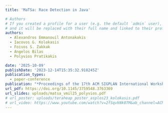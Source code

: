 ```yaml
---
title: 'MaTSa: Race Detection in Java'

# Authors
# If you created a profile for a user (e.g. the default `admin` user), write the username (folder name) here
# and it will be replaced with their full name and linked to their profile.
authors:
  - Alexandros Emmanouil Antonakakis
  - Iacovos G. Kolokasis
  - Foivos S. Zakkak
  - Angelos Bilas
  - Polyvios Pratikakis

date: '2025-10-09'
publishDate: '2023-12-14T15:35:32.918245Z'
publication_types:
  - paper-conference
publication: "*Proceedings of the 17th ACM SIGPLAN International Workshop on Virtual Machines and Intermediate Languages (VMIL '25)*"
url_pdf: https://doi.org/10.1145/3759548.3763369
url_slides: uploads/matsa_vmil25_polyvios.pdf
# url_poster: uploads/teraheap_poster_asplos23_kolokasis.pdf
# url_video: https://www.youtube.com/watch?v=2fSqvkNk07M&ab_channel=ACMSIGARCH
---
```

